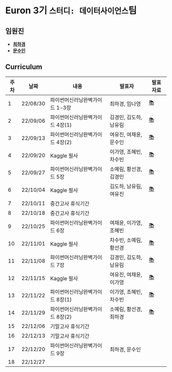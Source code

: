 # Euron 3기 ``스터디: 데이터사이언스``팀

## 임원진   
- **[최하경](https://github.com/FleurHwai)**
- **[문수인](https://github.com/m0oon0)**

## Curriculum

| 주차 | 날짜 | 내용 | 발표자 | 발표 자료|
|---|---|---|---|---|
|1|22/08/30|파이썬머신러닝완벽가이드 1-3장|최하경, 임나영| [📚](DS_week1.pdf)
|2|22/09/06|파이썬머신러닝완벽가이드 4장(1)|김경민, 김도하, 남유림| [📚](DS_week2.pdf)
|3|22/09/13|파이썬머신러닝완벽가이드 4장(2)|여유진, 여채윤, 문수인|[📚](DS_week3.pdf)
|4|22/09/20|Kaggle 필사|이가영, 조혜빈, 차수빈|[📚](DS_week4.pdf)
|5|22/09/27|파이썬머신러닝완벽가이드 5장|소예림, 황선경, 김경민|[📚]()
|6|22/10/04|Kaggle 필사|김도하, 남유림, 여유진|[📚]()
|7|22/10/11|중간고사 휴식기간
|8|22/10/18|중간고사 휴식기간
|9|22/10/25|파이썬머신러닝완벽가이드 6장|여채윤, 이가영, 조혜빈|[📚]()
|10|22/11/01|Kaggle 필사|차수빈, 소예림, 황선경|[📚]()
|11|22/11/08|파이썬머신러닝완벽가이드 7장|김경민, 김도하, 남유림|[📚]()
|12|22/11/15|Kaggle 필사|여유진, 여채윤, 이가영|[📚]()
|13|22/11/22|파이썬머신러닝완벽가이드 8장(1)|이가영, 조혜빈, 차수빈|[📚]()
|14|22/11/29|파이썬머신러닝완벽가이드 8장(2)|소예림, 황선경, 최하경|[📚]()
|15|22/12/06|기말고사 휴식기간
|16|22/12/13|기말고사 휴식기간
|17|22/12/20|파이썬머신러닝완벽가이드 9장|최하경, 문수인|
|18|22/12/27|
